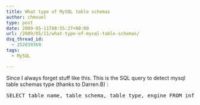 ```yaml
---
title: What type of MySQL table schemas
author: chmouel
type: post
date: 2009-05-11T08:55:27+00:00
url: /2009/05/11/what-type-of-mysql-table-schemas/
dsq_thread_id:
  - 252039369
tags:
  - MySQL

---
```

Since I always forget stuff like this. This is the SQL query to detect mysql table schemas type (thanks to Darren.B) :

<pre lang="sql">SELECT table_name, table_schema, table_type, engine FROM information_schema.tables where table_schema not in ('information_schema', 'mysql');</pre>